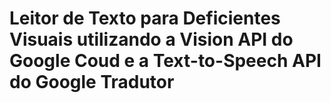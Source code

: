 # Leitor de Texto para Deficientes Visuais utilizando a Vision API do Google Coud e a Text-to-Speech API do Google Tradutor
